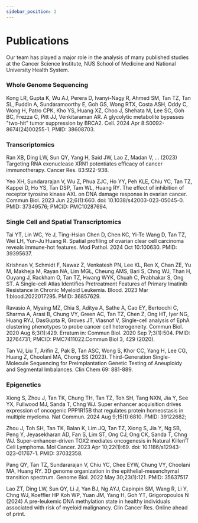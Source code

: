 ```yaml
---
sidebar_position: 2
---
```


# Publications

Our team has played a major role in the analysis of many published studies at the Cancer Science Institute, NUS School of Medicine and National University Health System.

### Whole Genome Sequencing
Kong LR, Gupta K, Wu AJ, Perera D, Ivanyi-Nagy R, Ahmed SM, Tan TZ, Tan SL, Fuddin A, Sundaramoorthy E, Goh GS, Wong RTX, Costa ASH, Oddy C, Wong H, Patro CPK, Kho YS, Huang XZ, Choo J, Shehata M, Lee SC, Goh BC, Frezza C, Pitt JJ, Venkitaraman AR. A glycolytic metabolite bypasses "two-hit" tumor suppression by BRCA2. Cell. 2024 Apr 8:S0092-8674(24)00255-1. PMID: 38608703.

### Transcriptomics
Ran XB, Ding LW, Sun QY, Yang H, Said JW, Lao Z, Madan V, ... (2023) Targeting RNA exonuclease XRN1 potentiates efficacy of cancer immunotherapy. Cancer Res. 83:922-938.

Yeo XH, Sundararajan V, Wu Z, Phua ZJC, Ho YY, Peh KLE, Chiu YC, Tan TZ, Kappei D, Ho YS, Tan DSP, Tam WL, Huang RY. The effect of inhibition of receptor tyrosine kinase AXL on DNA damage response in ovarian cancer. Commun Biol. 2023 Jun 22;6(1):660. doi: 10.1038/s42003-023-05045-0. PMID: 37349576; PMCID: PMC10287694. 

### Single Cell and Spatial Transcriptomics
Tai YT, Lin WC, Ye J, Ting-Hsian Chen D, Chen KC, Yi-Te Wang D, Tan TZ, Wei LH, Yun-Ju Huang R. Spatial profiling of ovarian clear cell carcinoma reveals immune-hot features. Mod Pathol. 2024 Oct 10:100630. PMID: 39395637.

Krishnan V, Schmidt F, Nawaz Z, Venkatesh PN, Lee KL, Ren X, Chan ZE, Yu M, Makheja M, Rayan NA, Lim MGL, Cheung AMS, Bari S, Chng WJ, Than H, Ouyang J, Rackham O, Tan TZ, Hwang WYK, Chuah C, Prabhakar S, Ong ST. A Single-cell Atlas Identifies Pretreatment Features of Primary Imatinib Resistance in Chronic Myeloid Leukemia. Blood. 2023 Mar 1:blood.2022017295. PMID: 36857629.

Ravasio A, Myaing MZ, Chia S, Aditya A, Sathe A, Cao EY, Bertocchi C, Sharma A, Arasi B, Chung VY, Green AC, Tan TZ, Chen Z, Ong HT, Iyer NG, Huang RYJ, DasGupta R, Groves JT, Viasnof V, Single-cell analysis of EphA clustering phenotypes to probe cancer cell heterogeneity. Commun Biol. 2020 Aug 6;3(1):429. Erratum in: Commun Biol. 2020 Sep 7;3(1):504. PMID: 32764731; PMCID: PMC7411022.Commun Biol 3, 429 (2020).

Tan VJ, Liu T, Arifin Z, Pak B, Tan ASC, Wong S, Khor CC, Yang H, Lee CG, Huang Z, Choolani MA, Chong SS (2023). Third-Generation Single-Molecule Sequencing for Preimplantation Genetic Testing of Aneuploidy and Segmental Imbalances. Clin Chem 69: 881-889.

### Epigenetics
Xiong S, Zhou J, Tan TK, Chung TH, Tan TZ, Toh SH, Tang NXN, Jia Y, See YX, Fullwood MJ, Sanda T, Chng WJ. Super enhancer acquisition drives expression of oncogenic PPP1R15B that regulates protein homeostasis in multiple myeloma. Nat Commun. 2024 Aug 9;15(1):6810. PMID: 39122682;

Zhou J, Toh SH, Tan TK, Balan K, Lim JQ, Tan TZ, Xiong S, Jia Y, Ng SB, Peng Y, Jeyasekharan AD, Fan S, Lim ST, Ong CJ, Ong CK, Sanda T, Chng WJ. Super-enhancer-driven TOX2 mediates oncogenesis in Natural Killer/T Cell Lymphoma. Mol Cancer. 2023 Apr 10;22(1):69. doi: 10.1186/s12943-023-01767-1. PMID: 37032358.

Pang QY, Tan TZ, Sundararajan V, Chiu YC, Chee EYW, Chung VY, Choolani MA, Huang RY. 3D genome organization in the epithelial-mesenchymal transition spectrum. Genome Biol. 2022 May 30;23(1):121. PMID: 35637517

Lao ZT, Ding LW, Sun QY, Li J, Yan BJ, Ng AYJ, Capinpin SM, Wang R, Li Y, Chng WJ, Koeffler HP Koh WP, Yuan JM, Yang H, Goh YT, Grigoropoulos N (2024) A pre-leukemic DNA methylation state in healthy individuals associated with risk of myeloid malignancy. Clin Cancer Res. Online ahead of print.















